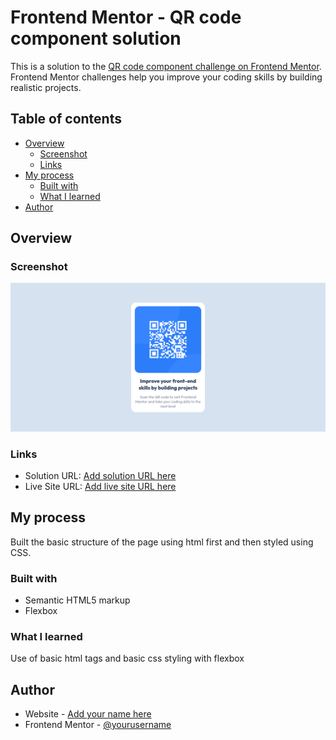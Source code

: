 # Frontend Mentor - QR code component solution

This is a solution to the [QR code component challenge on Frontend Mentor](https://www.frontendmentor.io/challenges/qr-code-component-iux_sIO_H). Frontend Mentor challenges help you improve your coding skills by building realistic projects.

## Table of contents

- [Overview](#overview)
  - [Screenshot](#screenshot)
  - [Links](#links)
- [My process](#my-process)
  - [Built with](#built-with)
  - [What I learned](#what-i-learned)
- [Author](#author)

## Overview

### Screenshot

![](./screenshot.png)

### Links

- Solution URL: [Add solution URL here](https://your-solution-url.com)
- Live Site URL: [Add live site URL here](https://your-live-site-url.com)

## My process

Built the basic structure of the page using html first and then styled using CSS.

### Built with

- Semantic HTML5 markup
- Flexbox

### What I learned

Use of basic html tags and basic css styling with flexbox

## Author

- Website - [Add your name here](https://shijupjohn.me)
- Frontend Mentor - [@yourusername](https://www.frontendmentor.io/profile/ShijuPJohn)
